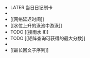 - LATER  当日日记制卡
-
- [[网络延迟时间]]
- [[水位上升的泳池中游泳]]
- TODO [[接雨水 II]]
- TODO [[矩阵查询可获得的最大分数]]
-
- [[最长回文子序列]]